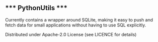 *** PythonUtils ***
-------------------

Currently contains a wrapper around SQLite, making it easy to push and fetch data for small applications without having to use SQL explicitly.

Distributed under Apache-2.0 License (see LICENCE for details)

